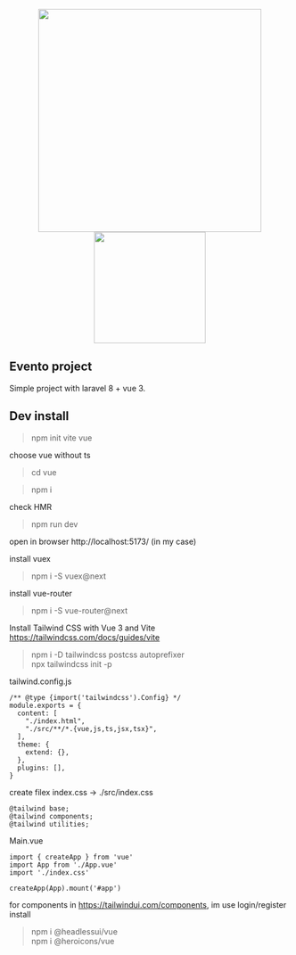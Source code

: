 <p align="center">
    <a href="https://laravel.com" target="_blank"><img src="https://raw.githubusercontent.com/laravel/art/master/logo-lockup/5%20SVG/2%20CMYK/1%20Full%20Color/laravel-logolockup-cmyk-red.svg" width="400"></a>
    <a href="https://laravel.com" target="_blank"><img src="https://avatars.githubusercontent.com/u/6128107?s=200&v=4" width="200"></a>
</p>

## Evento project

Simple project with laravel 8 + vue 3.

## Dev install

> npm init vite vue

choose vue without ts

> cd vue

> npm i 

check HMR
> npm run dev

open in browser http://localhost:5173/ (in my case)

> 

install vuex
>npm i -S vuex@next

install vue-router
>npm i -S vue-router@next

Install Tailwind CSS with Vue 3 and Vite <br>
https://tailwindcss.com/docs/guides/vite
>npm i -D tailwindcss postcss autoprefixer <br>
>npx tailwindcss init -p<br>

tailwind.config.js
````
/** @type {import('tailwindcss').Config} */ 
module.exports = {
  content: [
    "./index.html",
    "./src/**/*.{vue,js,ts,jsx,tsx}",
  ],
  theme: {
    extend: {},
  },
  plugins: [],
}
````
create filex index.css -> ./src/index.css
````
@tailwind base;
@tailwind components;
@tailwind utilities;
````
Main.vue
````
import { createApp } from 'vue'
import App from './App.vue'
import './index.css'

createApp(App).mount('#app')
````

for components in https://tailwindui.com/components, im use login/register install
> npm i @headlessui/vue <br>
> npm i @heroicons/vue <br> 


[//]: # (- [Simple, fast routing engine]&#40;https://laravel.com/docs/routing&#41;.)

[//]: # (- [Powerful dependency injection container]&#40;https://laravel.com/docs/container&#41;.)

[//]: # (- Multiple back-ends for [session]&#40;https://laravel.com/docs/session&#41; and [cache]&#40;https://laravel.com/docs/cache&#41; storage.)

[//]: # (- Expressive, intuitive [database ORM]&#40;https://laravel.com/docs/eloquent&#41;.)

[//]: # (- Database agnostic [schema migrations]&#40;https://laravel.com/docs/migrations&#41;.)

[//]: # (- [Robust background job processing]&#40;https://laravel.com/docs/queues&#41;.)

[//]: # (- [Real-time event broadcasting]&#40;https://laravel.com/docs/broadcasting&#41;.)

[//]: # ()
[//]: # (Laravel is accessible, powerful, and provides tools required for large, robust applications.)
